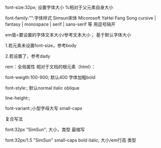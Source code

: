 font-size:32px;    设置字体大小   %相对于父元素自身大小

 font-family:"":字体样式 Simsun宋体 Micorosoft YaHei   Fang Song   cursive | fantasy | monospace | serif | sans-serif   等 用逗号隔开  

em值=要设置的字体文本大小/参考文本大小；  基于默认字体大小   	

1.若元素未设置font-size，参考body

2.若设置了，参考dady

rem：全局属性 相对于文档的根元素（html）：

font-weigth:100-900;        默认400      字体加粗bold

font-style:;   默认normal  italic oblique  

line-height:;

font-variant:;小型字母大写 small-caps 



复合写法 

font:32px "SimSun";    大小，类型   最缩写

font:32px/1.5    "SimSun" small-caps bold italic;  大小/em行高    类型